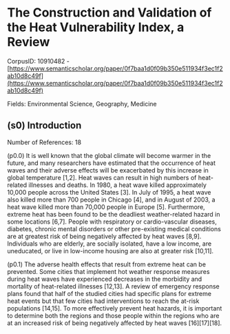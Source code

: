 # The Construction and Validation of the Heat Vulnerability Index, a Review

CorpusID: 10910482 - [https://www.semanticscholar.org/paper/0f7baa1d0f09b350e511934f3ec1f2ab10d8c49f](https://www.semanticscholar.org/paper/0f7baa1d0f09b350e511934f3ec1f2ab10d8c49f)

Fields: Environmental Science, Geography, Medicine

## (s0) Introduction
Number of References: 18

(p0.0) It is well known that the global climate will become warmer in the future, and many researchers have estimated that the occurrence of heat waves and their adverse effects will be exacerbated by this increase in global temperature [1,2]. Heat waves can result in high numbers of heat-related illnesses and deaths. In 1980, a heat wave killed approximately 10,000 people across the United States [3]. In July of 1995, a heat wave also killed more than 700 people in Chicago [4], and in August of 2003, a heat wave killed more than 70,000 people in Europe [5]. Furthermore, extreme heat has been found to be the deadliest weather-related hazard in some locations [6,7]. People with respiratory or cardio-vascular diseases, diabetes, chronic mental disorders or other pre-existing medical conditions are at greatest risk of being negatively affected by heat waves [8,9]. Individuals who are elderly, are socially isolated, have a low income, are uneducated, or live in low-income housing are also at greater risk [10,11].

(p0.1) The adverse health effects that result from extreme heat can be prevented. Some cities that implement hot weather response measures during heat waves have experienced decreases in the morbidity and mortality of heat-related illnesses [12,13]. A review of emergency response plans found that half of the studied cities had specific plans for extreme heat events but that few cities had interventions to reach the at-risk populations [14,15]. To more effectively prevent heat hazards, it is important to determine both the regions and those people within the regions who are at an increased risk of being negatively affected by heat waves [16][17][18].
